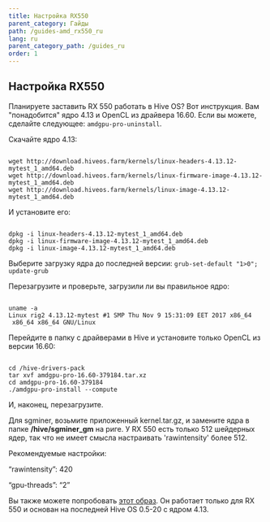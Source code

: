 ```yaml
---
title: Настройка RX550
parent_category: Гайды
path: /guides-amd_rx550_ru
lang: ru
parent_category_path: /guides_ru
order: 1
---
```


## Настройка RX550

Планируете заставить RX 550 работать в Hive OS? Вот инструкция. Вам "понадобится" ядро 4.13 и OpenCL из драйвера 16.60. Если вы можете, сделайте следующее: `amdgpu-pro-uninstall`.

Скачайте ядро 4.13:
<pre><code>
wget http://download.hiveos.farm/kernels/linux-headers-4.13.12-mytest_1_amd64.deb
wget http://download.hiveos.farm/kernels/linux-firmware-image-4.13.12-mytest_1_amd64.deb
wget http://download.hiveos.farm/kernels/linux-image-4.13.12-mytest_1_amd64.deb
</code></pre>
И установите его:
<pre><code>
dpkg -i linux-headers-4.13.12-mytest_1_amd64.deb
dpkg -i linux-firmware-image-4.13.12-mytest_1_amd64.deb
dpkg -i linux-image-4.13.12-mytest_1_amd64.deb
</code></pre>

Выберите загрузку ядра до последней версии:
`grub-set-default "1>0"; update-grub`

Перезагрузите и проверьте, загрузили ли вы правильное ядро:
<pre><code>
uname -a
Linux rig2 4.13.12-mytest #1 SMP Thu Nov 9 15:31:09 EET 2017 x86_64
 x86_64 x86_64 GNU/Linux
</code></pre>
Перейдите в папку с драйверами в Hive и установите только OpenCL из версии 16.60:
<pre><code>
cd /hive-drivers-pack
tar xvf amdgpu-pro-16.60-379184.tar.xz
cd amdgpu-pro-16.60-379184
./amdgpu-pro-install --compute
</code></pre>
И, наконец, перезагрузите.

Для sgminer, возьмите приложенный kernel.tar.gz, и замените ядра в папке **/hive/sgminer_gm** на риге. У RX 550 есть только 512 шейдерных ядер, так что не имеет смысла настраивать 'rawintensity' более 512.

Рекомендуемые настройки:

“rawintensity”: 420

“gpu-threads”: “2”

Вы также можете попробовать [этот образ](http://193.111.83.51/test/hive-0.5-20-rx550_sgminer.zip). Он работает только для RX 550 и основан на последней Hive OS 0.5-20 с ядром 4.13.
